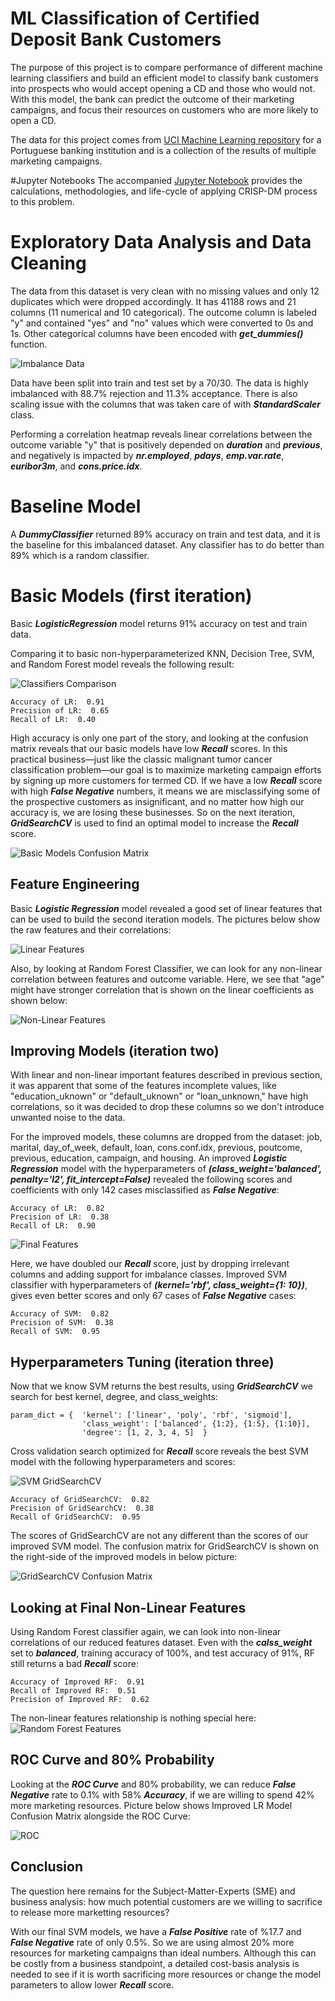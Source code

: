 # ML Classification of Certified Deposit Bank Customers
The purpose of this project is to compare performance of different machine learning classifiers and build an efficient model to classify bank customers into prospects who would accept opening a CD and those who would not. With this model, the bank can predict the outcome of their marketing campaigns, and focus their resources on customers who are more likely to open a CD.

The data for this project comes from [UCI Machine Learning repository](https://archive.ics.uci.edu/dataset/222/bank+marketing) for a  Portuguese banking institution and is a collection of the results of multiple marketing campaigns. 

#Jupyter Notebooks
The accompanied [Jupyter Notebook](prompt_III.ipynb) provides the calculations, methodologies, and life-cycle of applying CRISP-DM process to this problem.

# Exploratory Data Analysis and Data Cleaning
The data from this dataset is very clean with no missing values and only 12 duplicates which were dropped accordingly. It has 41188 rows and 21 columns (11 numerical and 10 categorical). The outcome column is labeled "y" and contained "yes" and "no" values which were converted to 0s and 1s. Other categorical columns have been encoded with ***get_dummies()*** function.

![Imbalance Data](images/p3_outcome_heatmap.png)

Data have been split into train and test set by a 70/30. The data is highly imbalanced with 88.7% rejection and 11.3% acceptance. There is also scaling issue with the columns that was taken care of with ***StandardScaler*** class.

Performing a correlation heatmap reveals linear correlations between the outcome variable "y" that is positively depended on ***duration*** and ***previous***, and negatively is impacted by ***nr.employed***, ***pdays***, ***emp.var.rate***, ***euribor3m***, and ***cons.price.idx***.

# Baseline Model
A ***DummyClassifier*** returned 89% accuracy on train and test data, and it is the baseline for this imbalanced dataset. Any classifier has to do better than 89% which is a random classifier.

# Basic Models (first iteration)
Basic ***LogisticRegression*** model returns 91% accuracy on test and train data. 

Comparing it to basic non-hyperparameterized KNN, Decision Tree, SVM, and Random Forest model reveals the following result:

![Classifiers Comparison](images/p3_classifier_compare.png)
```
Accuracy of LR:  0.91
Precision of LR:  0.65
Recall of LR:  0.40
```
High accuracy is only one part of the story, and looking at the confusion matrix reveals that our basic models have low ***Recall*** scores. In this practical business—just like the classic malignant tumor cancer classification problem—our goal is to maximize marketing campaign efforts by signing up more customers for termed CD. If we have a low ***Recall*** score with high ***False Negative*** numbers, it means we are misclassifying some of the prospective customers as insignificant, and no matter how high our accuracy is, we are losing these businesses. So on the next iteration, ***GridSearchCV*** is used to find an optimal model to increase the ***Recall*** score.

![Basic Models Confusion Matrix](images/p3_basic_cm.png)

## Feature Engineering
Basic ***Logistic Regression*** model revealed a good set of linear features that can be used to build the second iteration models. The pictures below show the raw features and their correlations:

![Linear Features](images/p3_linear_features.png)

Also, by looking at Random Forest Classifier, we can look for any non-linear correlation between features and outcome variable. Here, we see that "age" might have stronger correlation that is shown on the linear coefficients as shown below: 

![Non-Linear Features](images/p3_nonlinear_features.png)

## Improving Models (iteration two)

With linear and non-linear important features described in previous section, it was apparent that some of the features incomplete values, like "education_uknown" or "default_uknown" or "loan_unknown," have high correlations, so it was decided to drop these columns so we don't introduce unwanted noise to the data.

For the improved models, these columns are dropped from the dataset: job, marital, day_of_week, default, loan, cons.conf.idx, previous, poutcome, previous, education, campaign, and housing. An improved ***Logistic Regression*** model with the hyperparameters of ***(class_weight='balanced', penalty='l2', fit_intercept=False)*** revealed the following scores and coefficients with only 142 cases misclassified as ***False Negative***:
```
Accuracy of LR:  0.82
Precision of LR:  0.38
Recall of LR:  0.90
```
![Final Features](images/p3_final_features.png)

Here, we have doubled our ***Recall*** score, just by dropping irrelevant columns and adding support for imbalance classes. Improved SVM classifier with hyperparameters of ***(kernel='rbf', class_weight={1: 10})***, gives even better scores and only 67 cases of ***False Negative*** cases: 
```
Accuracy of SVM:  0.82
Precision of SVM:  0.38
Recall of SVM:  0.95
```
## Hyperparameters Tuning (iteration three)
Now that we know SVM returns the best results, using ***GridSearchCV*** we search for best kernel, degree, and class_weights:
```
param_dict = {  'kernel': ['linear', 'poly', 'rbf', 'sigmoid'],
                'class_weight': ['balanced', {1:2}, {1:5}, {1:10}],
                'degree': [1, 2, 3, 4, 5]  }
```

Cross validation search optimized for ***Recall*** score reveals the best SVM model with the following hyperparameters and scores:

![SVM GridSearchCV](images/p3_gridsearchcv.png)

```
Accuracy of GridSearchCV:  0.82
Precision of GridSearchCV:  0.38
Recall of GridSearchCV:  0.95
```

The scores of GridSearchCV are not any different than the scores of our improved SVM model. The confusion matrix for GridSearchCV is shown on the right-side of the improved models in below picture:

![GridSearchCV Confusion Matrix](images/p3_final_cm.png)

## Looking at Final Non-Linear Features
Using Random Forest classifier again, we can look into non-linear correlations of our reduced features dataset. Even with the ***calss_weight*** set to ***balanced***, training accuracy of 100%, and test accuracy of 91%, RF still returns a bad ***Recall*** score:
```
Accuracy of Improved RF:  0.91
Recall of Improved RF:  0.51
Precision of Improved RF:  0.62
```

The non-linear features relationship is nothing special here:
![Random Forest Features](images/p3_final_nl_features.png)

## ROC Curve and 80% Probability
Looking at the ***ROC Curve*** and 80% probability, we can reduce ***False Negative*** rate to 0.1% with 58% ***Accuracy***, if we are willing to spend 42% more marketing resources. Picture below shows Improved LR Model Confusion Matrix alongside the ROC Curve:

![ROC](images/p3_roc.png)

## Conclusion
The question here remains for the Subject-Matter-Experts (SME) and business analysis: how much potential customers are we willing to sacrifice to release more marketting resources?

With our final SVM models, we have a ***False Positive*** rate of %17.7 and ***False Negative*** rate of only 0.5%. So we are using almost 20% more resources for marketing campaigns than ideal numbers. Although this can be costly from a business standpoint, a detailed cost-basis analysis is needed to see if it is worth sacrificing more resources or change the model parameters to allow lower ***Recall*** score.
